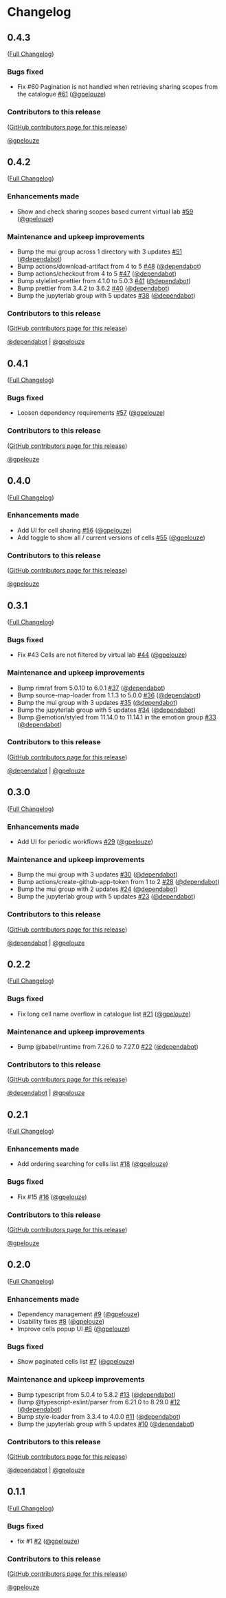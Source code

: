 # Changelog

<!-- <START NEW CHANGELOG ENTRY> -->

## 0.4.3

([Full Changelog](https://github.com/NaaVRE/NaaVRE-workflow-jupyterlab/compare/v0.4.2...5b996657ccc4bc5545cdf18a8f466d1826bc542b))

### Bugs fixed

- Fix #60 Pagination is not handled when retrieving sharing scopes from the catalogue [#61](https://github.com/NaaVRE/NaaVRE-workflow-jupyterlab/pull/61) ([@gpelouze](https://github.com/gpelouze))

### Contributors to this release

([GitHub contributors page for this release](https://github.com/NaaVRE/NaaVRE-workflow-jupyterlab/graphs/contributors?from=2025-09-25&to=2025-09-30&type=c))

[@gpelouze](https://github.com/search?q=repo%3ANaaVRE%2FNaaVRE-workflow-jupyterlab+involves%3Agpelouze+updated%3A2025-09-25..2025-09-30&type=Issues)

<!-- <END NEW CHANGELOG ENTRY> -->

## 0.4.2

([Full Changelog](https://github.com/NaaVRE/NaaVRE-workflow-jupyterlab/compare/v0.4.1...cb8981870d231ed8c7559a915100588a398642e3))

### Enhancements made

- Show and check sharing scopes based current virtual lab [#59](https://github.com/NaaVRE/NaaVRE-workflow-jupyterlab/pull/59) ([@gpelouze](https://github.com/gpelouze))

### Maintenance and upkeep improvements

- Bump the mui group across 1 directory with 3 updates [#51](https://github.com/NaaVRE/NaaVRE-workflow-jupyterlab/pull/51) ([@dependabot](https://github.com/dependabot))
- Bump actions/download-artifact from 4 to 5 [#48](https://github.com/NaaVRE/NaaVRE-workflow-jupyterlab/pull/48) ([@dependabot](https://github.com/dependabot))
- Bump actions/checkout from 4 to 5 [#47](https://github.com/NaaVRE/NaaVRE-workflow-jupyterlab/pull/47) ([@dependabot](https://github.com/dependabot))
- Bump stylelint-prettier from 4.1.0 to 5.0.3 [#41](https://github.com/NaaVRE/NaaVRE-workflow-jupyterlab/pull/41) ([@dependabot](https://github.com/dependabot))
- Bump prettier from 3.4.2 to 3.6.2 [#40](https://github.com/NaaVRE/NaaVRE-workflow-jupyterlab/pull/40) ([@dependabot](https://github.com/dependabot))
- Bump the jupyterlab group with 5 updates [#38](https://github.com/NaaVRE/NaaVRE-workflow-jupyterlab/pull/38) ([@dependabot](https://github.com/dependabot))

### Contributors to this release

([GitHub contributors page for this release](https://github.com/NaaVRE/NaaVRE-workflow-jupyterlab/graphs/contributors?from=2025-09-23&to=2025-09-25&type=c))

[@dependabot](https://github.com/search?q=repo%3ANaaVRE%2FNaaVRE-workflow-jupyterlab+involves%3Adependabot+updated%3A2025-09-23..2025-09-25&type=Issues) | [@gpelouze](https://github.com/search?q=repo%3ANaaVRE%2FNaaVRE-workflow-jupyterlab+involves%3Agpelouze+updated%3A2025-09-23..2025-09-25&type=Issues)

## 0.4.1

([Full Changelog](https://github.com/NaaVRE/NaaVRE-workflow-jupyterlab/compare/v0.4.0...0e670f8afeb9fb2ae1efbb3d852b41e329c02ed3))

### Bugs fixed

- Loosen dependency requirements [#57](https://github.com/NaaVRE/NaaVRE-workflow-jupyterlab/pull/57) ([@gpelouze](https://github.com/gpelouze))

### Contributors to this release

([GitHub contributors page for this release](https://github.com/NaaVRE/NaaVRE-workflow-jupyterlab/graphs/contributors?from=2025-09-23&to=2025-09-23&type=c))

[@gpelouze](https://github.com/search?q=repo%3ANaaVRE%2FNaaVRE-workflow-jupyterlab+involves%3Agpelouze+updated%3A2025-09-23..2025-09-23&type=Issues)

## 0.4.0

([Full Changelog](https://github.com/NaaVRE/NaaVRE-workflow-jupyterlab/compare/v0.3.1...8adb020ff3b6c57e07b44f4bc768a704339bf576))

### Enhancements made

- Add UI for cell sharing [#56](https://github.com/NaaVRE/NaaVRE-workflow-jupyterlab/pull/56) ([@gpelouze](https://github.com/gpelouze))
- Add toggle to show all / current versions of cells [#55](https://github.com/NaaVRE/NaaVRE-workflow-jupyterlab/pull/55) ([@gpelouze](https://github.com/gpelouze))

### Contributors to this release

([GitHub contributors page for this release](https://github.com/NaaVRE/NaaVRE-workflow-jupyterlab/graphs/contributors?from=2025-08-08&to=2025-09-23&type=c))

[@gpelouze](https://github.com/search?q=repo%3ANaaVRE%2FNaaVRE-workflow-jupyterlab+involves%3Agpelouze+updated%3A2025-08-08..2025-09-23&type=Issues)

## 0.3.1

([Full Changelog](https://github.com/NaaVRE/NaaVRE-workflow-jupyterlab/compare/v0.3.0...4b9423bfafea94a248dd3ea75ab3d7ae52116601))

### Bugs fixed

- Fix #43 Cells are not filtered by virtual lab [#44](https://github.com/NaaVRE/NaaVRE-workflow-jupyterlab/pull/44) ([@gpelouze](https://github.com/gpelouze))

### Maintenance and upkeep improvements

- Bump rimraf from 5.0.10 to 6.0.1 [#37](https://github.com/NaaVRE/NaaVRE-workflow-jupyterlab/pull/37) ([@dependabot](https://github.com/dependabot))
- Bump source-map-loader from 1.1.3 to 5.0.0 [#36](https://github.com/NaaVRE/NaaVRE-workflow-jupyterlab/pull/36) ([@dependabot](https://github.com/dependabot))
- Bump the mui group with 3 updates [#35](https://github.com/NaaVRE/NaaVRE-workflow-jupyterlab/pull/35) ([@dependabot](https://github.com/dependabot))
- Bump the jupyterlab group with 5 updates [#34](https://github.com/NaaVRE/NaaVRE-workflow-jupyterlab/pull/34) ([@dependabot](https://github.com/dependabot))
- Bump @emotion/styled from 11.14.0 to 11.14.1 in the emotion group [#33](https://github.com/NaaVRE/NaaVRE-workflow-jupyterlab/pull/33) ([@dependabot](https://github.com/dependabot))

### Contributors to this release

([GitHub contributors page for this release](https://github.com/NaaVRE/NaaVRE-workflow-jupyterlab/graphs/contributors?from=2025-06-09&to=2025-08-08&type=c))

[@dependabot](https://github.com/search?q=repo%3ANaaVRE%2FNaaVRE-workflow-jupyterlab+involves%3Adependabot+updated%3A2025-06-09..2025-08-08&type=Issues) | [@gpelouze](https://github.com/search?q=repo%3ANaaVRE%2FNaaVRE-workflow-jupyterlab+involves%3Agpelouze+updated%3A2025-06-09..2025-08-08&type=Issues)

## 0.3.0

([Full Changelog](https://github.com/NaaVRE/NaaVRE-workflow-jupyterlab/compare/v0.2.2...39345424f7132579ec9c59f79e752e9491405acc))

### Enhancements made

- Add UI for periodic workflows [#29](https://github.com/NaaVRE/NaaVRE-workflow-jupyterlab/pull/29) ([@gpelouze](https://github.com/gpelouze))

### Maintenance and upkeep improvements

- Bump the mui group with 3 updates [#30](https://github.com/NaaVRE/NaaVRE-workflow-jupyterlab/pull/30) ([@dependabot](https://github.com/dependabot))
- Bump actions/create-github-app-token from 1 to 2 [#28](https://github.com/NaaVRE/NaaVRE-workflow-jupyterlab/pull/28) ([@dependabot](https://github.com/dependabot))
- Bump the mui group with 2 updates [#24](https://github.com/NaaVRE/NaaVRE-workflow-jupyterlab/pull/24) ([@dependabot](https://github.com/dependabot))
- Bump the jupyterlab group with 5 updates [#23](https://github.com/NaaVRE/NaaVRE-workflow-jupyterlab/pull/23) ([@dependabot](https://github.com/dependabot))

### Contributors to this release

([GitHub contributors page for this release](https://github.com/NaaVRE/NaaVRE-workflow-jupyterlab/graphs/contributors?from=2025-04-25&to=2025-06-09&type=c))

[@dependabot](https://github.com/search?q=repo%3ANaaVRE%2FNaaVRE-workflow-jupyterlab+involves%3Adependabot+updated%3A2025-04-25..2025-06-09&type=Issues) | [@gpelouze](https://github.com/search?q=repo%3ANaaVRE%2FNaaVRE-workflow-jupyterlab+involves%3Agpelouze+updated%3A2025-04-25..2025-06-09&type=Issues)

## 0.2.2

([Full Changelog](https://github.com/NaaVRE/NaaVRE-workflow-jupyterlab/compare/v0.2.1...b428b2e700911f17e1071b32b9f7a893f1a9fb23))

### Bugs fixed

- Fix long cell name overflow in catalogue list [#21](https://github.com/NaaVRE/NaaVRE-workflow-jupyterlab/pull/21) ([@gpelouze](https://github.com/gpelouze))

### Maintenance and upkeep improvements

- Bump @babel/runtime from 7.26.0 to 7.27.0 [#22](https://github.com/NaaVRE/NaaVRE-workflow-jupyterlab/pull/22) ([@dependabot](https://github.com/dependabot))

### Contributors to this release

([GitHub contributors page for this release](https://github.com/NaaVRE/NaaVRE-workflow-jupyterlab/graphs/contributors?from=2025-04-18&to=2025-04-25&type=c))

[@dependabot](https://github.com/search?q=repo%3ANaaVRE%2FNaaVRE-workflow-jupyterlab+involves%3Adependabot+updated%3A2025-04-18..2025-04-25&type=Issues) | [@gpelouze](https://github.com/search?q=repo%3ANaaVRE%2FNaaVRE-workflow-jupyterlab+involves%3Agpelouze+updated%3A2025-04-18..2025-04-25&type=Issues)

## 0.2.1

([Full Changelog](https://github.com/NaaVRE/NaaVRE-workflow-jupyterlab/compare/v0.2.0...a33e857e9cc5fcdbb0de8ab0aed5fac3758e7dab))

### Enhancements made

- Add ordering searching for cells list [#18](https://github.com/NaaVRE/NaaVRE-workflow-jupyterlab/pull/18) ([@gpelouze](https://github.com/gpelouze))

### Bugs fixed

- Fix #15 [#16](https://github.com/NaaVRE/NaaVRE-workflow-jupyterlab/pull/16) ([@gpelouze](https://github.com/gpelouze))

### Contributors to this release

([GitHub contributors page for this release](https://github.com/NaaVRE/NaaVRE-workflow-jupyterlab/graphs/contributors?from=2025-04-03&to=2025-04-18&type=c))

[@gpelouze](https://github.com/search?q=repo%3ANaaVRE%2FNaaVRE-workflow-jupyterlab+involves%3Agpelouze+updated%3A2025-04-03..2025-04-18&type=Issues)

## 0.2.0

([Full Changelog](https://github.com/NaaVRE/NaaVRE-workflow-jupyterlab/compare/v0.1.1...71643c1a291d9289cacfb96529689024e85e8e86))

### Enhancements made

- Dependency management [#9](https://github.com/NaaVRE/NaaVRE-workflow-jupyterlab/pull/9) ([@gpelouze](https://github.com/gpelouze))
- Usability fixes [#8](https://github.com/NaaVRE/NaaVRE-workflow-jupyterlab/pull/8) ([@gpelouze](https://github.com/gpelouze))
- Improve cells popup UI [#6](https://github.com/NaaVRE/NaaVRE-workflow-jupyterlab/pull/6) ([@gpelouze](https://github.com/gpelouze))

### Bugs fixed

- Show paginated cells list [#7](https://github.com/NaaVRE/NaaVRE-workflow-jupyterlab/pull/7) ([@gpelouze](https://github.com/gpelouze))

### Maintenance and upkeep improvements

- Bump typescript from 5.0.4 to 5.8.2 [#13](https://github.com/NaaVRE/NaaVRE-workflow-jupyterlab/pull/13) ([@dependabot](https://github.com/dependabot))
- Bump @typescript-eslint/parser from 6.21.0 to 8.29.0 [#12](https://github.com/NaaVRE/NaaVRE-workflow-jupyterlab/pull/12) ([@dependabot](https://github.com/dependabot))
- Bump style-loader from 3.3.4 to 4.0.0 [#11](https://github.com/NaaVRE/NaaVRE-workflow-jupyterlab/pull/11) ([@dependabot](https://github.com/dependabot))
- Bump the jupyterlab group with 5 updates [#10](https://github.com/NaaVRE/NaaVRE-workflow-jupyterlab/pull/10) ([@dependabot](https://github.com/dependabot))

### Contributors to this release

([GitHub contributors page for this release](https://github.com/NaaVRE/NaaVRE-workflow-jupyterlab/graphs/contributors?from=2025-03-17&to=2025-04-03&type=c))

[@dependabot](https://github.com/search?q=repo%3ANaaVRE%2FNaaVRE-workflow-jupyterlab+involves%3Adependabot+updated%3A2025-03-17..2025-04-03&type=Issues) | [@gpelouze](https://github.com/search?q=repo%3ANaaVRE%2FNaaVRE-workflow-jupyterlab+involves%3Agpelouze+updated%3A2025-03-17..2025-04-03&type=Issues)

## 0.1.1

([Full Changelog](https://github.com/NaaVRE/NaaVRE-workflow-jupyterlab/compare/9825e42317aa6704645299dba5b3d222ab8c9901...846b7e7bc8688818684dcf886f44e45e49ee64dc))

### Bugs fixed

- fix #1 [#2](https://github.com/NaaVRE/NaaVRE-workflow-jupyterlab/pull/2) ([@gpelouze](https://github.com/gpelouze))

### Contributors to this release

([GitHub contributors page for this release](https://github.com/NaaVRE/NaaVRE-workflow-jupyterlab/graphs/contributors?from=2024-12-23&to=2025-03-17&type=c))

[@gpelouze](https://github.com/search?q=repo%3ANaaVRE%2FNaaVRE-workflow-jupyterlab+involves%3Agpelouze+updated%3A2024-12-23..2025-03-17&type=Issues)
